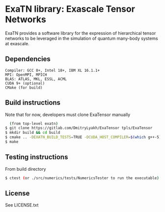 # ExaTN library: Exascale Tensor Networks
ExaTN provides a software library for the expression of
hierarchical tensor networks to be leveraged in the simulation
of quantum many-body systems at exascale.

## Dependencies
```
Compiler: GCC 8+, Intel 18+, IBM XL 16.1.1+
MPI: OpenMPI, MPICH
BLAS: ATLAS, MKL, ESSL, ACML
CUDA 9+ (optional)
CMake (for build)
```

## Build instructions

Note that for now, developers must clone ExaTensor manually
``` bash
  (from top-level exatn)
$ git clone https://gitlab.com/DmitryLyakh/ExaTensor tpls/ExaTensor
$ mkdir build && cd build
$ cmake .. -DEXATN_BUILD_TESTS=TRUE -DCUDA_HOST_COMPILER=$(which g++-5)
$ make
```

## Testing instructions
From build directory
```bash
$ ctest (or ./src/numerics/tests/NumericsTester to run the executable)
```

## License
See LICENSE.txt
